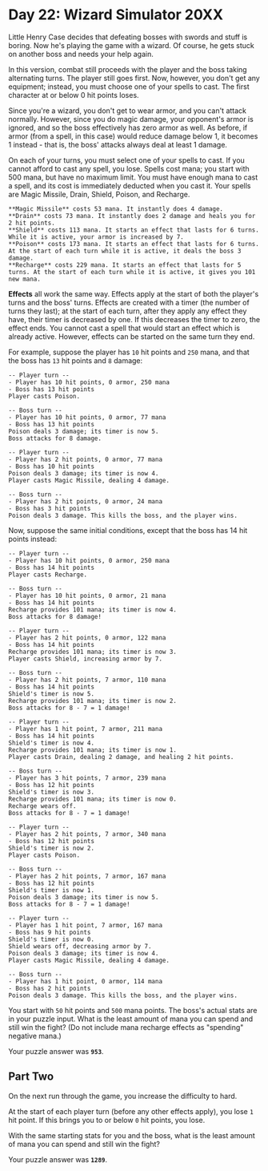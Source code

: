 # Day 22: Wizard Simulator 20XX

Little Henry Case decides that defeating bosses with swords and stuff
is boring. Now he's playing the game with a wizard. Of course, he gets
stuck on another boss and needs your help again.

In this version, combat still proceeds with the player and the boss
taking alternating turns. The player still goes first. Now, however,
you don't get any equipment; instead, you must choose one of your
spells to cast. The first character at or below 0 hit points loses.

Since you're a wizard, you don't get to wear armor, and you can't
attack normally. However, since you do magic damage, your opponent's
armor is ignored, and so the boss effectively has zero armor as well.
As before, if armor (from a spell, in this case) would reduce damage
below 1, it becomes 1 instead - that is, the boss' attacks always deal
at least 1 damage.

On each of your turns, you must select one of your spells to cast. If
you cannot afford to cast any spell, you lose. Spells cost mana; you
start with 500 mana, but have no maximum limit. You must have enough
mana to cast a spell, and its cost is immediately deducted when you
cast it. Your spells are Magic Missile, Drain, Shield, Poison, and
Recharge.

```
**Magic Missile** costs 53 mana. It instantly does 4 damage.
**Drain** costs 73 mana. It instantly does 2 damage and heals you for 2 hit points.
**Shield** costs 113 mana. It starts an effect that lasts for 6 turns. While it is active, your armor is increased by 7.
**Poison** costs 173 mana. It starts an effect that lasts for 6 turns. At the start of each turn while it is active, it deals the boss 3 damage.
**Recharge** costs 229 mana. It starts an effect that lasts for 5 turns. At the start of each turn while it is active, it gives you 101 new mana.
```

**Effects** all work the same way. Effects apply at the start of both the
player's turns and the boss' turns. Effects are created with a timer
(the number of turns they last); at the start of each turn, after they
apply any effect they have, their timer is decreased by one. If this
decreases the timer to zero, the effect ends. You cannot cast a spell
that would start an effect which is already active. However, effects
can be started on the same turn they end.

For example, suppose the player has `10` hit points and `250` mana, and
that the boss has `13` hit points and `8` damage:

```
-- Player turn --
- Player has 10 hit points, 0 armor, 250 mana
- Boss has 13 hit points
Player casts Poison.

-- Boss turn --
- Player has 10 hit points, 0 armor, 77 mana
- Boss has 13 hit points
Poison deals 3 damage; its timer is now 5.
Boss attacks for 8 damage.

-- Player turn --
- Player has 2 hit points, 0 armor, 77 mana
- Boss has 10 hit points
Poison deals 3 damage; its timer is now 4.
Player casts Magic Missile, dealing 4 damage.

-- Boss turn --
- Player has 2 hit points, 0 armor, 24 mana
- Boss has 3 hit points
Poison deals 3 damage. This kills the boss, and the player wins.
```

Now, suppose the same initial conditions, except that the boss has 14
hit points instead:

```
-- Player turn --
- Player has 10 hit points, 0 armor, 250 mana
- Boss has 14 hit points
Player casts Recharge.

-- Boss turn --
- Player has 10 hit points, 0 armor, 21 mana
- Boss has 14 hit points
Recharge provides 101 mana; its timer is now 4.
Boss attacks for 8 damage!

-- Player turn --
- Player has 2 hit points, 0 armor, 122 mana
- Boss has 14 hit points
Recharge provides 101 mana; its timer is now 3.
Player casts Shield, increasing armor by 7.

-- Boss turn --
- Player has 2 hit points, 7 armor, 110 mana
- Boss has 14 hit points
Shield's timer is now 5.
Recharge provides 101 mana; its timer is now 2.
Boss attacks for 8 - 7 = 1 damage!

-- Player turn --
- Player has 1 hit point, 7 armor, 211 mana
- Boss has 14 hit points
Shield's timer is now 4.
Recharge provides 101 mana; its timer is now 1.
Player casts Drain, dealing 2 damage, and healing 2 hit points.

-- Boss turn --
- Player has 3 hit points, 7 armor, 239 mana
- Boss has 12 hit points
Shield's timer is now 3.
Recharge provides 101 mana; its timer is now 0.
Recharge wears off.
Boss attacks for 8 - 7 = 1 damage!

-- Player turn --
- Player has 2 hit points, 7 armor, 340 mana
- Boss has 12 hit points
Shield's timer is now 2.
Player casts Poison.

-- Boss turn --
- Player has 2 hit points, 7 armor, 167 mana
- Boss has 12 hit points
Shield's timer is now 1.
Poison deals 3 damage; its timer is now 5.
Boss attacks for 8 - 7 = 1 damage!

-- Player turn --
- Player has 1 hit point, 7 armor, 167 mana
- Boss has 9 hit points
Shield's timer is now 0.
Shield wears off, decreasing armor by 7.
Poison deals 3 damage; its timer is now 4.
Player casts Magic Missile, dealing 4 damage.

-- Boss turn --
- Player has 1 hit point, 0 armor, 114 mana
- Boss has 2 hit points
Poison deals 3 damage. This kills the boss, and the player wins.
```

You start with `50` hit points and `500` mana points. The boss's actual
stats are in your puzzle input. What is the least amount of mana you
can spend and still win the fight? (Do not include mana recharge
effects as "spending" negative mana.)

Your puzzle answer was **`953`**.

## Part Two

On the next run through the game, you increase the difficulty to hard.

At the start of each player turn (before any other effects apply), you
lose `1` hit point. If this brings you to or below `0` hit points, you
lose.

With the same starting stats for you and the boss, what is the least
amount of mana you can spend and still win the fight?

Your puzzle answer was **`1289`**.

